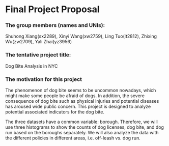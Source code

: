 Final Project Proposal
================

### The group members (names and UNIs):

Shuhong Xiang(sx2289), Xinyi Wang(xw2759), Ling Tuo(lt2812), Zhixing
Wu(zw2709), Yali Zhai(yz3956)

### The tentative project title:

Dog Bite Analysis in NYC

### The motivation for this project

The phenomenon of dog bite seems to be uncommon nowadays, which might
make some people be afraid of dogs. In addition, the severe consequence
of dog bite such as physical injuries and potential diseases has aroused
wide public concern. This project is designed to analyze potential
associated indicators for the dog bite.

The three datasets have a common variable: borough. Therefore, we will
use three histograms to show the counts of dog licenses, dog bite, and
dog run based on the boroughs separately. We will also analyze the data
with the different policies in different areas, i.e. off-leash vs. dog
run.
